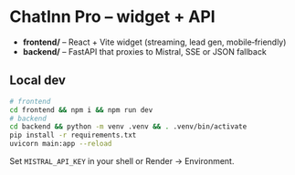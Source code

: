 # ChatInn Pro – widget + API

* **frontend/** – React + Vite widget (streaming, lead gen, mobile‑friendly)  
* **backend/**  – FastAPI that proxies to Mistral, SSE or JSON fallback

## Local dev

```bash
# frontend
cd frontend && npm i && npm run dev
# backend
cd backend && python -m venv .venv && . .venv/bin/activate
pip install -r requirements.txt
uvicorn main:app --reload
```

Set `MISTRAL_API_KEY` in your shell or Render → Environment.
